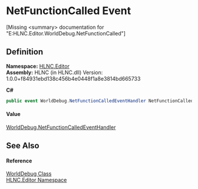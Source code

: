 # NetFunctionCalled Event


\[Missing &lt;summary&gt; documentation for "E:HLNC.Editor.WorldDebug.NetFunctionCalled"\]



## Definition
**Namespace:** <a href="N_HLNC_Editor">HLNC.Editor</a>  
**Assembly:** HLNC (in HLNC.dll) Version: 1.0.0+f84931ebd138c456b4e0448f1a8e3814bd665733

**C#**
``` C#
public event WorldDebug.NetFunctionCalledEventHandler NetFunctionCalled
```



#### Value
<a href="T_HLNC_Editor_WorldDebug_NetFunctionCalledEventHandler">WorldDebug.NetFunctionCalledEventHandler</a>

## See Also


#### Reference
<a href="T_HLNC_Editor_WorldDebug">WorldDebug Class</a>  
<a href="N_HLNC_Editor">HLNC.Editor Namespace</a>  
